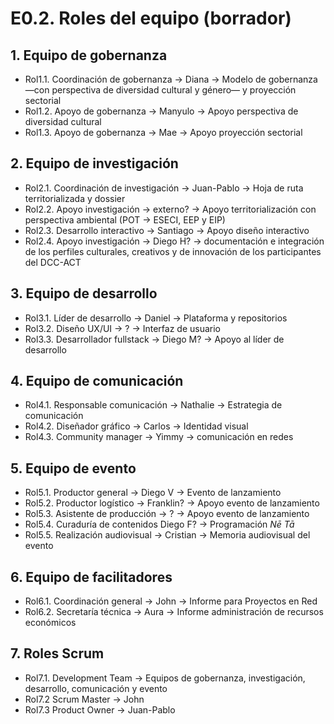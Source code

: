 # E0.2. Roles del equipo (borrador)

## 1. Equipo de gobernanza

* Rol1.1. Coordinación de gobernanza -> Diana -> Modelo de gobernanza —con perspectiva de diversidad cultural y género— y proyección sectorial
* Rol1.2. Apoyo de gobernanza -> Manyulo -> Apoyo perspectiva de diversidad cultural
* Rol1.3. Apoyo de gobernanza -> Mae -> Apoyo proyección sectorial

## 2. Equipo de investigación

* Rol2.1. Coordinación de investigación -> Juan-Pablo -> Hoja de ruta territorializada y dossier
* Rol2.2. Apoyo investigación -> externo? -> Apoyo territorialización con perspectiva ambiental (POT -> ESECI, EEP y EIP)
* Rol2.3. Desarrollo interactivo -> Santiago -> Apoyo diseño interactivo
* Rol2.4. Apoyo investigación -> Diego H? -> documentación e integración de los perfiles culturales, creativos y de innovación de los participantes del DCC-ACT

## 3. Equipo de desarrollo

* Rol3.1. Líder de desarrollo -> Daniel -> Plataforma y repositorios
* Rol3.2. Diseño UX/UI -> ? -> Interfaz de usuario
* Rol3.3. Desarrollador fullstack -> Diego M? -> Apoyo al líder de desarrollo

## 4. Equipo de comunicación

* Rol4.1. Responsable comunicación -> Nathalie -> Estrategia de comunicación
* Rol4.2. Diseñador gráfico -> Carlos -> Identidad visual
* Rol4.3. Community manager -> Yimmy -> comunicación en redes

## 5. Equipo de evento

* Rol5.1. Productor general -> Diego V -> Evento de lanzamiento
* Rol5.2. Productor logístico -> Franklin? -> Apoyo evento de lanzamiento
* Rol5.3. Asistente de producción -> ? -> Apoyo evento de lanzamiento
* Rol5.4. Curaduría de contenidos Diego F? -> Programación _Nē Tā_
* Rol5.5. Realización audiovisual -> Cristian -> Memoria audiovisual del evento

## 6. Equipo de facilitadores

* Rol6.1. Coordinación general -> John -> Informe para Proyectos en Red
* Rol6.2. Secretaría técnica -> Aura -> Informe administración de recursos económicos

## 7. Roles Scrum

* Rol7.1. Development Team -> Equipos de gobernanza, investigación, desarrollo, comunicación y evento
* Rol7.2 Scrum Master -> John
* Rol7.3 Product Owner -> Juan-Pablo
